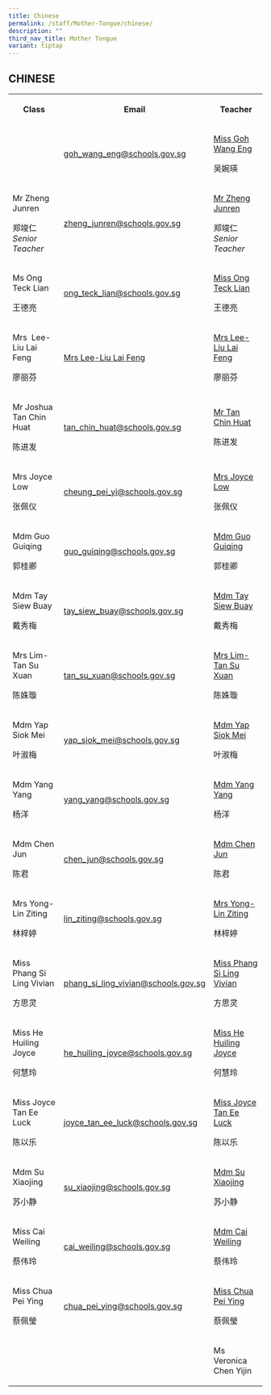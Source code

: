 ```yaml
---
title: Chinese
permalink: /staff/Mother-Tongue/chinese/
description: ""
third_nav_title: Mother Tongue
variant: tiptap
---
```

<h2>CHINESE</h2>
<table style="minWidth: 75px">
<colgroup>
<col>
<col>
<col>
</colgroup>
<tbody>
<tr>
<th rowspan="1" colspan="1">
<p>Class</p>
</th>
<th rowspan="1" colspan="1">
<p>Email</p>
</th>
<th rowspan="1" colspan="1">
<p>Teacher</p>
</th>
</tr>
<tr>
<td rowspan="1" colspan="1">
<p></p>
</td>
<td rowspan="1" colspan="1">
<p><a href="mailto:goh_wang_eng@schools.gov.sg" rel="noopener noreferrer nofollow" target="_blank">goh_wang_eng@schools.gov.sg</a>
</p>
</td>
<td rowspan="1" colspan="1">
<p><a href="mailto:goh_wang_eng@schools.gov.sg" rel="noopener noreferrer nofollow" target="_blank">Miss Goh Wang Eng</a>
</p>
<p>吴婉瑛</p>
</td>
</tr>
<tr>
<td rowspan="1" colspan="1">
<p>Mr Zheng Junren</p>
<p>郑竣仁&nbsp;&nbsp;
<br><em>Senior Teacher</em>
</p>
</td>
<td rowspan="1" colspan="1">
<p><a href="mailto:zheng_junren@schools.gov.sg" rel="noopener noreferrer nofollow" target="_blank">zheng_junren@schools.gov.sg</a>
</p>
</td>
<td rowspan="1" colspan="1">
<p><a href="mailto:zheng_junren@schools.gov.sg" rel="noopener noreferrer nofollow" target="_blank">Mr Zheng Junren</a>
</p>
<p>郑竣仁&nbsp;&nbsp;
<br><em>Senior Teacher</em>
</p>
</td>
</tr>
<tr>
<td rowspan="1" colspan="1">
<p>Ms Ong Teck Lian</p>
<p>王德亮
<br>
</p>
</td>
<td rowspan="1" colspan="1">
<p><a href="mailto:ong_teck_lian@schools.gov.sg" rel="noopener noreferrer nofollow" target="_blank">ong_teck_lian@schools.gov.sg</a>
</p>
</td>
<td rowspan="1" colspan="1">
<p><a href="mailto:ong_teck_lian@schools.gov.sg" rel="noopener noreferrer nofollow" target="_blank">Miss Ong Teck Lian</a>
</p>
<p>王德亮</p>
</td>
</tr>
<tr>
<td rowspan="1" colspan="1">
<p>Mrs&nbsp; Lee-Liu Lai Feng</p>
<p>廖丽芬</p>
</td>
<td rowspan="1" colspan="1">
<p><a href="mailto:liu_lai_feng@schools.gov.sg" rel="noopener noreferrer nofollow" target="_blank">Mrs Lee-Liu Lai Feng</a>
</p>
</td>
<td rowspan="1" colspan="1">
<p><a href="mailto:liu_lai_feng@schools.gov.sg" rel="noopener noreferrer nofollow" target="_blank">Mrs Lee-Liu Lai Feng</a>
</p>
<p>廖丽芬</p>
</td>
</tr>
<tr>
<td rowspan="1" colspan="1">
<p>Mr Joshua Tan Chin Huat</p>
<p>陈进发</p>
</td>
<td rowspan="1" colspan="1">
<p><a href="mailto:tan_chin_huat@schools.gov.sg" rel="noopener noreferrer nofollow" target="_blank">tan_chin_huat@schools.gov.sg</a>
</p>
</td>
<td rowspan="1" colspan="1">
<p><a href="mailto:tan_chin_huat@schools.gov.sg" rel="noopener noreferrer nofollow" target="_blank">Mr Tan Chin Huat</a>
</p>
<p>陈进发</p>
</td>
</tr>
<tr>
<td rowspan="1" colspan="1">
<p>Mrs Joyce Low</p>
<p>张佩仪</p>
</td>
<td rowspan="1" colspan="1">
<p><a href="mailto:cheung_pei_yi@schools.gov.sg" rel="noopener noreferrer nofollow" target="_blank">cheung_pei_yi@schools.gov.sg</a>
</p>
</td>
<td rowspan="1" colspan="1">
<p><a href="mailto:cheung_pei_yi@schools.gov.sg" rel="noopener noreferrer nofollow" target="_blank">Mrs Joyce Low</a>
</p>
<p>张佩仪</p>
</td>
</tr>
<tr>
<td rowspan="1" colspan="1">
<p>Mdm Guo Guiqing</p>
<p>郭桂卿</p>
</td>
<td rowspan="1" colspan="1">
<p><a href="mailto:guo_guiqing@schools.gov.sg" rel="noopener noreferrer nofollow" target="_blank">guo_guiqing@schools.gov.sg</a>
</p>
</td>
<td rowspan="1" colspan="1">
<p><a href="mailto:guo_guiqing@schools.gov.sg" rel="noopener noreferrer nofollow" target="_blank">Mdm Guo Guiqing</a>
</p>
<p>郭桂卿</p>
</td>
</tr>
<tr>
<td rowspan="1" colspan="1">
<p>Mdm Tay Siew Buay</p>
<p>戴秀梅</p>
</td>
<td rowspan="1" colspan="1">
<p><a href="mailto:tay_siew_buay@schools.gov.sg" rel="noopener noreferrer nofollow" target="_blank">tay_siew_buay@schools.gov.sg</a>
</p>
</td>
<td rowspan="1" colspan="1">
<p><a href="mailto:tay_siew_buay@schools.gov.sg" rel="noopener noreferrer nofollow" target="_blank">Mdm Tay Siew Buay</a>
</p>
<p>戴秀梅</p>
</td>
</tr>
<tr>
<td rowspan="1" colspan="1">
<p>Mrs Lim-Tan Su Xuan</p>
<p>陈姝璇</p>
</td>
<td rowspan="1" colspan="1">
<p><a href="mailto:tan_su_xuan@schools.gov.sg" rel="noopener noreferrer nofollow" target="_blank">tan_su_xuan@schools.gov.sg</a>
</p>
</td>
<td rowspan="1" colspan="1">
<p><a href="mailto:tan_su_xuan@schools.gov.sg" rel="noopener noreferrer nofollow" target="_blank">Mrs Lim-Tan Su Xuan</a>
</p>
<p>陈姝璇</p>
</td>
</tr>
<tr>
<td rowspan="1" colspan="1">
<p>Mdm Yap Siok Mei</p>
<p>叶淑梅</p>
</td>
<td rowspan="1" colspan="1">
<p><a href="mailto:yap_siok_mei@schools.gov.sg" rel="noopener noreferrer nofollow" target="_blank">yap_siok_mei@schools.gov.sg</a>
</p>
</td>
<td rowspan="1" colspan="1">
<p><a href="mailto:yap_siok_mei@schools.gov.sg" rel="noopener noreferrer nofollow" target="_blank">Mdm Yap Siok Mei</a>
</p>
<p>叶淑梅</p>
</td>
</tr>
<tr>
<td rowspan="1" colspan="1">
<p>Mdm Yang Yang</p>
<p>杨洋</p>
</td>
<td rowspan="1" colspan="1">
<p><a href="mailto:yang_yang@schools.gov.sg" rel="noopener noreferrer nofollow" target="_blank">yang_yang@schools.gov.sg</a>
</p>
</td>
<td rowspan="1" colspan="1">
<p><a href="mailto:yang_yang@schools.gov.sg" rel="noopener noreferrer nofollow" target="_blank">Mdm Yang Yang</a>
</p>
<p>杨洋</p>
</td>
</tr>
<tr>
<td rowspan="1" colspan="1">
<p>Mdm Chen Jun</p>
<p>陈君</p>
</td>
<td rowspan="1" colspan="1">
<p><a href="mailto:chen_jun@schools.gov.sg" rel="noopener noreferrer nofollow" target="_blank">chen_jun@schools.gov.sg</a>
</p>
</td>
<td rowspan="1" colspan="1">
<p><a href="mailto:chen_jun@schools.gov.sg" rel="noopener noreferrer nofollow" target="_blank">Mdm Chen Jun</a>
</p>
<p>陈君</p>
</td>
</tr>
<tr>
<td rowspan="1" colspan="1">
<p>Mrs Yong-Lin Ziting&nbsp;</p>
<p>林梓婷</p>
</td>
<td rowspan="1" colspan="1">
<p><a href="mailto:lin_ziting@schools.gov.sg" rel="noopener noreferrer nofollow" target="_blank">lin_ziting@schools.gov.sg</a>
</p>
</td>
<td rowspan="1" colspan="1">
<p><a href="mailto:lin_ziting@schools.gov.sg" rel="noopener noreferrer nofollow" target="_blank">Mrs Yong-Lin Ziting</a>
</p>
<p>林梓婷</p>
</td>
</tr>
<tr>
<td rowspan="1" colspan="1">
<p>Miss Phang Si Ling Vivian</p>
<p>方思灵</p>
</td>
<td rowspan="1" colspan="1">
<p><a href="mailto:phang_si_ling_vivian@schools.gov.sg" rel="noopener noreferrer nofollow" target="_blank">phang_si_ling_vivian@schools.gov.sg</a>
</p>
</td>
<td rowspan="1" colspan="1">
<p><a href="mailto:phang_si_ling_vivian@schools.gov.sg" rel="noopener noreferrer nofollow" target="_blank">Miss Phang Si Ling Vivian</a>
</p>
<p>方思灵</p>
</td>
</tr>
<tr>
<td rowspan="1" colspan="1">
<p>Miss He Huiling Joyce</p>
<p>何慧玲</p>
</td>
<td rowspan="1" colspan="1">
<p><a href="mailto:he_huiling_joyce@schools.gov.sg" rel="noopener noreferrer nofollow" target="_blank">he_huiling_joyce@schools.gov.sg</a>
</p>
</td>
<td rowspan="1" colspan="1">
<p><a href="mailto:he_huiling_joyce@schools.gov.sg" rel="noopener noreferrer nofollow" target="_blank">Miss He Huiling Joyce</a>
</p>
<p>何慧玲</p>
</td>
</tr>
<tr>
<td rowspan="1" colspan="1">
<p>Miss Joyce Tan Ee Luck</p>
<p>陈以乐</p>
</td>
<td rowspan="1" colspan="1">
<p><a href="mailto:joyce_tan_ee_luck@schools.gov.sg" rel="noopener noreferrer nofollow" target="_blank">joyce_tan_ee_luck@schools.gov.sg</a>
</p>
</td>
<td rowspan="1" colspan="1">
<p><a href="mailto:joyce_tan_ee_luck@schools.gov.sg" rel="noopener noreferrer nofollow" target="_blank">Miss Joyce Tan Ee Luck</a>
</p>
<p>陈以乐</p>
</td>
</tr>
<tr>
<td rowspan="1" colspan="1">
<p>Mdm Su Xiaojing</p>
<p>苏小静</p>
</td>
<td rowspan="1" colspan="1">
<p><a href="mailto:su_xiaojing@schools.gov.sg" rel="noopener noreferrer nofollow" target="_blank">su_xiaojing@schools.gov.sg</a>
</p>
</td>
<td rowspan="1" colspan="1">
<p><a href="mailto:su_xiaojing@schools.gov.sg" rel="noopener noreferrer nofollow" target="_blank">Mdm Su Xiaojing</a>
</p>
<p>苏小静</p>
</td>
</tr>
<tr>
<td rowspan="1" colspan="1">
<p>Miss Cai Weiling</p>
<p>蔡伟玲</p>
</td>
<td rowspan="1" colspan="1">
<p><a href="mailto:cai_weiling@schools.gov.sg" rel="noopener noreferrer nofollow" target="_blank">cai_weiling@schools.gov.sg</a>
</p>
</td>
<td rowspan="1" colspan="1">
<p><a href="mailto:cai_weiling@schools.gov.sg" rel="noopener noreferrer nofollow" target="_blank">Mdm Cai Weiling</a>
</p>
<p>蔡伟玲</p>
</td>
</tr>
<tr>
<td rowspan="1" colspan="1">
<p>Miss Chua Pei Ying</p>
<p>蔡佩瑩</p>
</td>
<td rowspan="1" colspan="1">
<p><a href="mailto:chua_pei_ying@schools.gov.sg" rel="noopener noreferrer nofollow" target="_blank">chua_pei_ying@schools.gov.sg</a>
</p>
</td>
<td rowspan="1" colspan="1">
<p><a href="mailto:chua_pei_ying@schools.gov.sg" rel="noopener noreferrer nofollow" target="_blank">Miss Chua Pei Ying</a>
</p>
<p>蔡佩瑩</p>
</td>
</tr>
<tr>
<td rowspan="1" colspan="1">
<p></p>
<p></p>
</td>
<td rowspan="1" colspan="1">
<p></p>
</td>
<td rowspan="1" colspan="1">
<p>Ms Veronica Chen Yijin</p>
</td>
</tr>
</tbody>
</table>
<p></p>